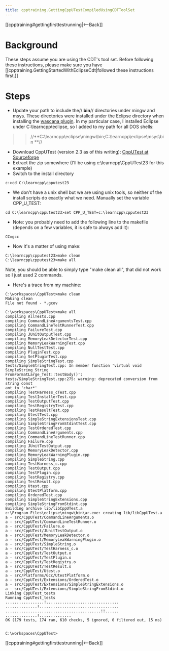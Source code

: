 ```yaml
---
title: cpptraining.GettingCppUTestCompiledUsingCDTToolSet
---
```

[[cpptraining#gettingfirsttestrunning|<--Back]]

# Background
These steps assume you are using the CDT's tool set. Before following these instructions, please make sure you have [[cpptraining.GettingStartedWithEclipseCdt|followed these instructions first.]]

# Steps
* Update your path to include the// **bin**// directories under mingw and msys. These directories were installed under the Eclipse directory when installing the [wascana plugin](http://code.google.com/a/eclipselabs.org/p/wascana/). In my particular case, I installed Eclipse under C:\learncpp\eclipse, so I added to my path for all DOS shells: 
>> //**C:\learncpp\eclipse\mingw\bin;C:\learncpp\eclipse\msys\bin **//

* Download CppUTest (version 2.3 as of this writing): [CppUTest at Sourceforge](http://sourceforge.net/projects/cpputest/)
* Extract the zip somewhere (I'll be using c:\learncpp\CppUTest23 for this example)
* Switch to the install directory
```
c:>cd C:\learncpp\cpputest23
```
* We don't have a unix shell but we are using unix tools, so neither of the install scripts do exactly what we need. Manually set the variable CPP_U_TEST:
```
cd C:\learncpp\cpputest23>set CPP_U_TEST=c:\learncpp\cpputest23
```
* Note: you probably need to add the following line to the makefile (depends on a few variables, it is safe to always add it):
```
CC=gcc
```
* Now it's a matter of using make:
```
C:\learncpp\cpputest23>make clean
C:\learncpp\cpputest23>make all
```

Note, you should be able to simply type "make clean all", that did not work so I just used 2 commands.

* Here's a trace from my machine:
```
C:\workspaces\CppUTest>make clean
Making clean
File not found - *.gcov

C:\workspaces\CppUTest>make all
compiling AllTests.cpp
compiling CommandLineArgumentsTest.cpp
compiling CommandLineTestRunnerTest.cpp
compiling FailureTest.cpp
compiling JUnitOutputTest.cpp
compiling MemoryLeakDetectorTest.cpp
compiling MemoryLeakWarningTest.cpp
compiling NullTestTest.cpp
compiling PluginTest.cpp
compiling SetPluginTest.cpp
compiling SimpleStringTest.cpp
tests/SimpleStringTest.cpp: In member function 'virtual void SimpleString_String
FromFormatLarge_Test::testBody()':
tests/SimpleStringTest.cpp:275: warning: deprecated conversion from string const
ant to 'char*'
compiling TestHarness_cTest.cpp
compiling TestInstallerTest.cpp
compiling TestOutputTest.cpp
compiling TestRegistryTest.cpp
compiling TestResultTest.cpp
compiling UtestTest.cpp
compiling SimpleStringExtensionsTest.cpp
compiling SimpleStringFromStdintTest.cpp
compiling TestOrderedTest.cpp
compiling CommandLineArguments.cpp
compiling CommandLineTestRunner.cpp
compiling Failure.cpp
compiling JUnitTestOutput.cpp
compiling MemoryLeakDetector.cpp
compiling MemoryLeakWarningPlugin.cpp
compiling SimpleString.cpp
compiling TestHarness_c.cpp
compiling TestOutput.cpp
compiling TestPlugin.cpp
compiling TestRegistry.cpp
compiling TestResult.cpp
compiling Utest.cpp
compiling UtestPlatform.cpp
compiling OrderedTest.cpp
compiling SimpleStringExtensions.cpp
compiling SimpleStringFromStdint.cpp
Building archive lib/libCppUTest.a
c:\Program Files\eclipse\mingw\bin\ar.exe: creating lib/libCppUTest.a
a - src/CppUTest/CommandLineArguments.o
a - src/CppUTest/CommandLineTestRunner.o
a - src/CppUTest/Failure.o
a - src/CppUTest/JUnitTestOutput.o
a - src/CppUTest/MemoryLeakDetector.o
a - src/CppUTest/MemoryLeakWarningPlugin.o
a - src/CppUTest/SimpleString.o
a - src/CppUTest/TestHarness_c.o
a - src/CppUTest/TestOutput.o
a - src/CppUTest/TestPlugin.o
a - src/CppUTest/TestRegistry.o
a - src/CppUTest/TestResult.o
a - src/CppUTest/Utest.o
a - src/Platforms/Gcc/UtestPlatform.o
a - src/CppUTest/Extensions/OrderedTest.o
a - src/CppUTest/Extensions/SimpleStringExtensions.o
a - src/CppUTest/Extensions/SimpleStringFromStdint.o
Linking CppUTest_tests
Running CppUTest_tests
.................!................................
..............!...................................
..........................................!!......
..............!..............
OK (179 tests, 174 ran, 610 checks, 5 ignored, 0 filtered out, 15 ms)


C:\workspaces\CppUTest>
```


[[cpptraining#gettingfirsttestrunning|<--Back]]
